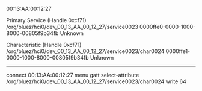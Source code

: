 00:13:AA:00:12:27

Primary Service (Handle 0xcf71)
	/org/bluez/hci0/dev_00_13_AA_00_12_27/service0023
	0000ffe0-0000-1000-8000-00805f9b34fb
	Unknown

Characteristic (Handle 0xcf71)
	/org/bluez/hci0/dev_00_13_AA_00_12_27/service0023/char0024
	0000ffe1-0000-1000-8000-00805f9b34fb
	Unknown




---

connect 00:13:AA:00:12:27
menu gatt
select-attribute /org/bluez/hci0/dev_00_13_AA_00_12_27/service0023/char0024
write 64




